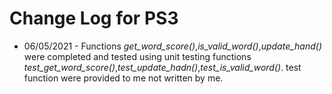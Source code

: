 # Change Log for PS3
* 06/05/2021 -  Functions *get_word_score()*,*is_valid_word()*,*update_hand()* were completed and tested using unit testing functions *test_get_word_score()*,*test_update_hadn()*,*test_is_valid_word()*. test function were provided to me not written by me. 

